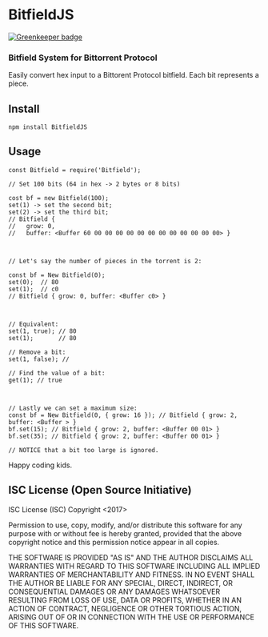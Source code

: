 # BitfieldJS

[![Greenkeeper badge](https://badges.greenkeeper.io/CraigglesO/BitfieldJS.svg)](https://greenkeeper.io/)

### Bitfield System for Bittorrent Protocol

Easily convert hex input to a Bittorent Protocol bitfield.
Each bit represents a piece.

## Install

```
npm install BitfieldJS
```

## Usage
```
const Bitfield = require('Bitfield');

// Set 100 bits (64 in hex -> 2 bytes or 8 bits)

cost bf = new Bitfield(100);
set(1) -> set the second bit;
set(2) -> set the third bit;
// Bitfield {
//   grow: 0,
//   buffer: <Buffer 60 00 00 00 00 00 00 00 00 00 00 00 00> }



// Let's say the number of pieces in the torrent is 2:

const bf = New Bitfield(0);
set(0);  // 80
set(1);  // c0
// Bitfield { grow: 0, buffer: <Buffer c0> }



// Equivalent:
set(1, true); // 80
set(1);       // 80

// Remove a bit:
set(1, false); //

// Find the value of a bit:
get(1); // true



// Lastly we can set a maximum size:
const bf = New Bitfield(0, { grow: 16 }); // Bitfield { grow: 2, buffer: <Buffer > }
bf.set(15); // Bitfield { grow: 2, buffer: <Buffer 00 01> }
bf.set(35); // Bitfield { grow: 2, buffer: <Buffer 00 01> }

// NOTICE that a bit too large is ignored.
```

Happy coding kids.

## ISC License (Open Source Initiative)

ISC License (ISC)
Copyright <2017> <Craig OConnor>

Permission to use, copy, modify, and/or distribute this software for any purpose with or without fee is hereby granted, provided that the above copyright notice and this permission notice appear in all copies.

THE SOFTWARE IS PROVIDED "AS IS" AND THE AUTHOR DISCLAIMS ALL WARRANTIES WITH REGARD TO THIS SOFTWARE INCLUDING ALL IMPLIED WARRANTIES OF MERCHANTABILITY AND FITNESS. IN NO EVENT SHALL THE AUTHOR BE LIABLE FOR ANY SPECIAL, DIRECT, INDIRECT, OR CONSEQUENTIAL DAMAGES OR ANY DAMAGES WHATSOEVER RESULTING FROM LOSS OF USE, DATA OR PROFITS, WHETHER IN AN ACTION OF CONTRACT, NEGLIGENCE OR OTHER TORTIOUS ACTION, ARISING OUT OF OR IN CONNECTION WITH THE USE OR PERFORMANCE OF THIS SOFTWARE.
